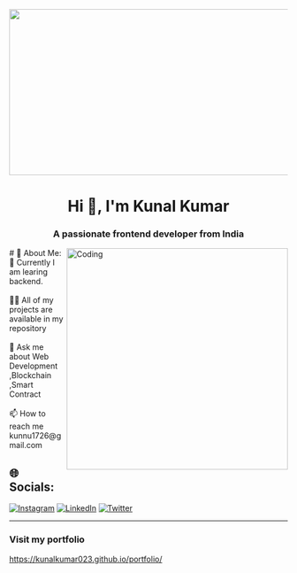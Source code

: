 
<div align="center">
<img src="https://rishavanand.github.io/static/images/greetings.gif" align="center" style="width: 920px" , height="300px" />
</div> 
<h1 align="center">Hi 👋, I'm Kunal Kumar</h1>
<h3 align="center">A passionate frontend developer from India</h3>
<img align="right" alt="Coding" width="400" src="https://cdn.dribbble.com/users/1162077/screenshots/3848914/programmer.gif">
# 💫 About Me: <br>
🔭 Currently I am learing backend.<br><br>👨‍💻 All of my projects are available in my repository<br><br>💬 Ask me about Web Development ,Blockchain ,Smart Contract<br><br>📫 How to reach me kunnu1726@gmail.com


## 🌐 Socials:
[![Instagram](https://img.shields.io/badge/Instagram-%23E4405F.svg?logo=Instagram&logoColor=white)](https://instagram.com/kunal_kumar023) [![LinkedIn](https://img.shields.io/badge/LinkedIn-%230077B5.svg?logo=linkedin&logoColor=white)](https://www.linkedin.com/in/kunal-kumar-88a176230) [![Twitter](https://img.shields.io/badge/Twitter-%231DA1F2.svg?logo=Twitter&logoColor=white)](https://twitter.com/Kunal_kumar023) 


---
### Visit my portfolio
https://kunalkumar023.github.io/portfolio/
